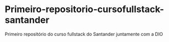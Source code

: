 # Primeiro-repositorio-cursofullstack-santander
Primeiro repositório do curso fullstack do Santander juntamente com a DIO
